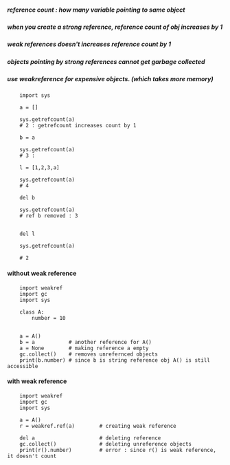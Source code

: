 ##### reference count : how many variable pointing to same object
##### when you create a strong reference, reference count of obj increases by 1
##### weak references doesn't increases reference count by 1
##### objects pointing by strong references cannot get garbage collected
##### use weakreference for expensive objects. (which takes more memory)


        import sys
        
        a = []

        sys.getrefcount(a)
        # 2 : getrefcount increases count by 1

        b = a

        sys.getrefcount(a)
        # 3 : 

        l = [1,2,3,a]

        sys.getrefcount(a)
        # 4

        del b

        sys.getrefcount(a)
        # ref b removed : 3


        del l

        sys.getrefcount(a)

        # 2


#### without weak reference 
        
        import weakref
        import gc
        import sys

        class A:
            number = 10

 
        a = A()
        b = a           # another reference for A()
        a = None        # making reference a empty  
        gc.collect()    # removes unrefernced objects
        print(b.number) # since b is string reference obj A() is still accessible


#### with weak reference 

        import weakref
        import gc
        import sys

        a = A()
        r = weakref.ref(a)        # creating weak reference

        del a                     # deleting reference   
        gc.collect()              # deleting unreference objects
        print(r().number)         # error : since r() is weak reference, it doesn't count
